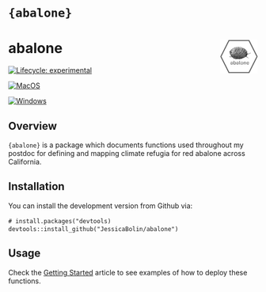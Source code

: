 # `{abalone}`

# abalone <a href="https://jessicabolin.github.io/abalone/"><img src="man/figures/logo.png" alt="abalone website" align="right" height="68"/></a>

<!-- badges: start -->

[![Lifecycle: experimental](https://img.shields.io/badge/lifecycle-experimental-orange.svg)](https://lifecycle.r-lib.org/articles/stages.html#experimental)

[![MacOS](https://github.com/JessicaBolin/abalone/actions/workflows/MacOS.yaml/badge.svg)](https://github.com/JessicaBolin/abalone/actions/workflows/MacOS.yaml)

[![Windows](https://github.com/JessicaBolin/abalone/actions/workflows/Windows.yaml/badge.svg)](https://github.com/JessicaBolin/abalone/actions/workflows/Windows.yaml)

<!-- badges: end -->

## Overview

`{abalone}` is a package which documents functions used throughout my postdoc for defining and mapping climate refugia for red abalone across California.

## Installation

You can install the development version from Github via:

```         
# install.packages("devtools)
devtools::install_github("JessicaBolin/abalone")
```

## Usage

Check the [Getting Started](articles/abalone.html) article to see examples of how to deploy these functions.
